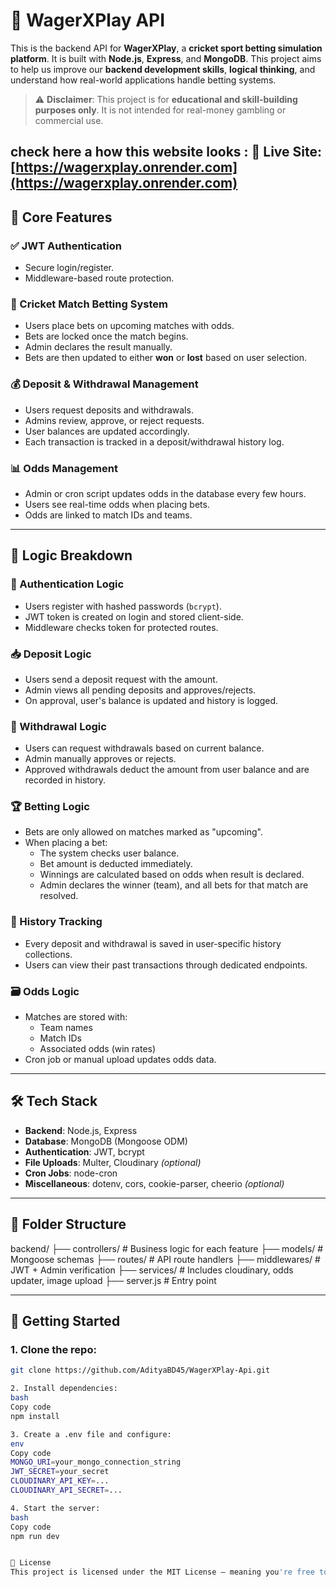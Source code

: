 # 🏏 WagerXPlay API

This is the backend API for **WagerXPlay**, a **cricket sport betting simulation platform**. It is built with **Node.js**, **Express**, and **MongoDB**. This project aims to help us improve our **backend development skills**, **logical thinking**, and understand how real-world applications handle betting systems.

> ⚠️ **Disclaimer**: This project is for **educational and skill-building purposes only**. It is not intended for real-money gambling or commercial use.


check here a how this website looks :
🔗 **Live Site:** [https://wagerxplay.onrender.com](https://wagerxplay.onrender.com)
---

## 🔧 Core Features

### ✅ JWT Authentication
- Secure login/register.
- Middleware-based route protection.

### 🏏 Cricket Match Betting System
- Users place bets on upcoming matches with odds.
- Bets are locked once the match begins.
- Admin declares the result manually.
- Bets are then updated to either **won** or **lost** based on user selection.

### 💰 Deposit & Withdrawal Management
- Users request deposits and withdrawals.
- Admins review, approve, or reject requests.
- User balances are updated accordingly.
- Each transaction is tracked in a deposit/withdrawal history log.

### 📊 Odds Management
- Admin or cron script updates odds in the database every few hours.
- Users see real-time odds when placing bets.
- Odds are linked to match IDs and teams.

---

## 🧠 Logic Breakdown

### 🔐 Authentication Logic
- Users register with hashed passwords (`bcrypt`).
- JWT token is created on login and stored client-side.
- Middleware checks token for protected routes.

### 📥 Deposit Logic
- Users send a deposit request with the amount.
- Admin views all pending deposits and approves/rejects.
- On approval, user's balance is updated and history is logged.

### 💸 Withdrawal Logic
- Users can request withdrawals based on current balance.
- Admin manually approves or rejects.
- Approved withdrawals deduct the amount from user balance and are recorded in history.

### 🏆 Betting Logic
- Bets are only allowed on matches marked as "upcoming".
- When placing a bet:
  - The system checks user balance.
  - Bet amount is deducted immediately.
  - Winnings are calculated based on odds when result is declared.
  - Admin declares the winner (team), and all bets for that match are resolved.

### 📁 History Tracking
- Every deposit and withdrawal is saved in user-specific history collections.
- Users can view their past transactions through dedicated endpoints.

### 🗃 Odds Logic
- Matches are stored with:
  - Team names
  - Match IDs
  - Associated odds (win rates)
- Cron job or manual upload updates odds data.

---

## 🛠 Tech Stack

- **Backend**: Node.js, Express
- **Database**: MongoDB (Mongoose ODM)
- **Authentication**: JWT, bcrypt
- **File Uploads**: Multer, Cloudinary *(optional)*
- **Cron Jobs**: node-cron
- **Miscellaneous**: dotenv, cors, cookie-parser, cheerio *(optional)*

---

## 📁 Folder Structure

backend/
├── controllers/ # Business logic for each feature
├── models/ # Mongoose schemas
├── routes/ # API route handlers
├── middlewares/ # JWT + Admin verification
├── services/ # Includes cloudinary, odds updater, image upload
├── server.js # Entry point


---

## 🚀 Getting Started

### 1. Clone the repo:

```bash
git clone https://github.com/AdityaBD45/WagerXPlay-Api.git

2. Install dependencies:
bash
Copy code
npm install

3. Create a .env file and configure:
env
Copy code
MONGO_URI=your_mongo_connection_string
JWT_SECRET=your_secret
CLOUDINARY_API_KEY=...
CLOUDINARY_API_SECRET=...

4. Start the server:
bash
Copy code
npm run dev


📝 License
This project is licensed under the MIT License – meaning you're free to use, copy, modify, merge, publish, and distribute with attribution.